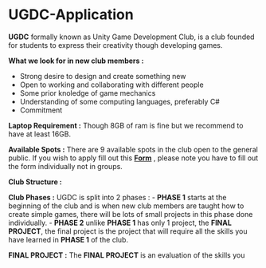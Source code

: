 # UGDC-Application

**UGDC** formally known as Unity Game Development Club, is a club founded for students to express their creativity though developing games.

**What we look for in new club members :**
- Strong desire to design and create something new  
- Open to working and collaborating with different people
- Some prior knoledge of game mechanics
- Understanding of some computing languages, preferably C# 
- Commitment 

**Laptop Requirement :** Though 8GB of ram is fine but we recommend to have at least 16GB. 

**Available Spots :** There are 9 available spots in the club open to the general public. If you wish to apply fill out this [**Form**]() , please note you have to fill out the form individually not in groups.

**Club Structure :** 

**Club Phases :** UGDC is split into 2 phases :
                  - **PHASE 1** starts at the beginning of the club and is when new club members are taught how to create simple games, there will be lots of small projects in this phase done individually.
                  - **PHASE 2** unlike **PHASE 1** has only 1 project, the **FINAL PROJECT**, the final project is the project that will require all the skills you have learned in **PHASE 1** of the club.

**FINAL PROJECT :** The **FINAL PROJECT** is an evaluation of the skills you 

